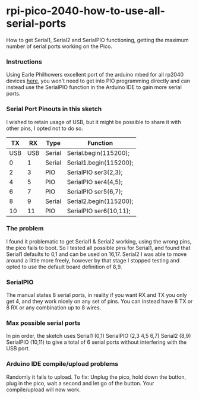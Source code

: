 # rpi-pico-2040-how-to-use-all-serial-ports
How to get Serial1, Serial2 and SerialPIO functioning, getting the maximum number of serial ports working on the Pico.

### Instructions
Using Earle Philhowers excellent port of the arduino mbed for all rp2040 devices [here](https://learn.adafruit.com/rp2040-arduino-with-the-earlephilhower-core/installing-the-earlephilhower-core), you won't need to get into PIO programming directly and can instead use the SerialPIO function in the Arduino IDE to gain more serial ports.

### Serial Port Pinouts in this sketch
I wished to retain usage of USB, but it might be possible to share it with other pins, I opted not to do so.

| TX | RX | Type | Function |
| --- | --- | --- | --- |
| USB | USB | Serial | Serial.begin(115200); |
| 0 | 1 | Serial | Serial1.begin(115200); |
| 2 | 3 | PIO | SerialPIO ser3(2,3); |
| 4 | 5 | PIO | SerialPIO ser4(4,5); |
| 6 | 7 | PIO | SerialPIO ser5(6,7); |
| 8 | 9 | Serial | Serial2.begin(115200); |
| 10 | 11 | PIO | SerialPIO ser6(10,11); |

### The problem
I found it problematic to get Serial1 & Serial2 working, using the wrong pins, the pico fails to boot.
So I tested all possible pins for Serial1, and found that Serial1 defaults to 0,1 and can be used on 16,17.
Serial2 I was able to move around a little more freely, however by that stage I stopped testing and opted to use the default board definition of 8,9.

### SerialPIO
The manual states 8 serial ports, in reality if you want RX and TX you only get 4, and they work nicely on any set of pins.
You can instead have 8 TX or 8 RX or any combination up to 8 wires.

### Max possible serial ports
In pin order, the sketch uses Serial1 (0,1) SerialPIO (2,3 4,5 6,7) Serial2 (8,9) SerialPIO (10,11) to give a total of 6 serial ports without interfering with the USB port.

### Arduino IDE compile/upload problems
Randomly it fails to upload. To fix: Unplug the pico, hold down the button, plug in the pico, wait a second and let go of the button.
Your compile/upload will now work.
